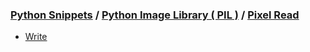 ### [Python Snippets](../../README.md) / [Python Image Library ( PIL )](../README.md) / [Pixel Read](README.md)
- [Write](Write.md)